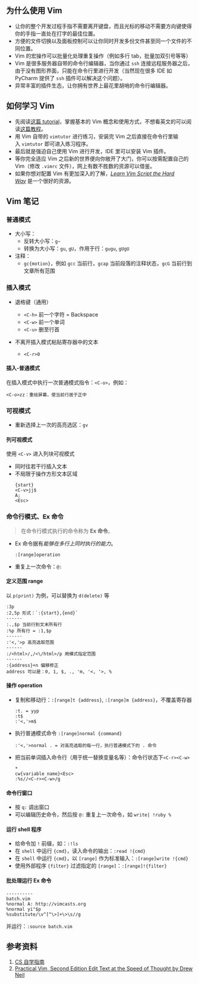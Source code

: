 
## 为什么使用 Vim
- 让你的整个开发过程手指不需要离开键盘，而且光标的移动不需要方向键使得你的手指一直处在打字的最佳位置。
- 方便的文件切换以及面板控制可以让你同时开发多份文件甚至同一个文件的不同位置。
- Vim 的宏操作可以批量化处理重复操作（例如多行 tab，批量加双引号等等）
- Vim 是很多服务器自带的命令行编辑器，当你通过 `ssh` 连接远程服务器之后，由于没有图形界面，只能在命令行里进行开发（当然现在很多 IDE 如 PyCharm 提供了 `ssh` 插件可以解决这个问题）。
- 异常丰富的插件生态，让你拥有世界上最花里胡哨的命令行编辑器。

## 如何学习 Vim
- 先阅读[这篇 tutorial](https://missing.csail.mit.edu/2020/editors/)，掌握基本的 Vim 概念和使用方式，不想看英文的可以阅读[这篇教程](https://github.com/wsdjeg/vim-galore-zh_cn)。
- 用 Vim 自带的 `vimtutor` 进行练习，安装完 Vim 之后直接在命令行里输入 `vimtutor` 即可进入练习程序。
- 最后就是强迫自己使用 Vim 进行开发，IDE 里可以安装 Vim 插件。
- 等你完全适应 Vim 之后新的世界便向你敞开了大门，你可以按需配置自己的 Vim（修改 `.vimrc` 文件），网上有数不胜数的资源可以借鉴。
- 如果你想对配置 Vim 有更加深入的了解，[_Learn Vim Script the Hard Way_](https://learnvimscriptthehardway.stevelosh.com/) 是一个很好的资源。

## Vim 笔记

### 普通模式

- 大小写：
    - 反转大小写：`g~`
    - 转换为大小写：`gu`, `gU`，作用于行：`gugu`, `gUgU`
- 注释：
    - `gc{motion}`，例如 `gcc` 当前行，`gcap` 当前段落的注释状态，`gcG` 当前行到文章所有范围

### 插入模式

- 退格键（通用）
    - `<C-h>` 前一个字符 = Backspace
    - `<C-w>` 前一个单词
    - `<C-u>` 删至行首

- 不离开插入模式粘贴寄存器中的文本
    - `<C-r>0`
        
#### 插入-普通模式

在插入模式中执行一次普通模式指令：`<C-o>`，例如：
```
<C-o>zz：重绘屏幕，使当前行居于正中
```

### 可视模式

- 重新选择上一次的高亮选区：`gv`
#### 列可视模式

使用 `<C-v>` 进入列块可视模式
- 同时往若干行插入文本
- 不局限于操作方形文本区域
    ```
    {start}
    <C-v>jj$
    A;
    <Esc>
    ```
### 命令行模式、Ex 命令
> 在命令行模式执行的命令称为 **Ex 命令**。

- Ex 命令据有*能够在多行上同时执行的能力*。
    ```vim
    :[range]operation
    ```

- 重复上一次命令：`@:`
    
#### 定义范围 range
以 `p(print)` 为例，可以替换为 `d(delete)` 等
```
:3p
:2,5p 形式：`:{start},{end}`
------
:.,$p 当前行到文末所有行
:%p 所有行 = :1,$p
------
:'<,'>p 高亮选取范围
------
:/<html>/,/<\/html>/p 用模式指定范围
------
:{address}+n 偏移修正
address 可以是：0, 1, $, ., 'm, '<, '>, %
```
#### 操作 operation

- 复制和移动行：`:[range]t {address}`, `:[range]m {address}`，不覆盖寄存器
    ```
    :t. = yyp
    :t$
    :'<,'>m$
    ```
- 执行普通模式命令 `:[range]normal {command}`
    ```
    :'<,'>normal . = 对高亮选取的每一行，执行普通模式下的 . 命令
    ```
- 把当前单词插入命令行（用于统一替换变量名等）：命令行状态下`<C-r><C-w>`
    ```
    *
    cw{variable name}<Esc>
    :%s//<C-r><C-w>/g
    ```

#### 命令行窗口
- 按 `q:` 调出窗口
- 可以编辑历史命令，然后按 `@:` 重复上一次命令，如 `write| !ruby %`

#### 运行 shell 程序
- 给命令加 `!` 前缀，如：`:!ls`
- 在 `shell` 中运行 `{cmd}`，读入命令的输出：`:read !{cmd}`
- 在 `shell` 中运行 `{cmd}`，以 `[range]` 作为标准输入：`:[range]write !{cmd}`
- 使用外部程序 `{filter}` 过滤指定的 `[range]`：`:[range]!{filter}`

#### 批处理运行 Ex 命令

```
----------
batch.vim
%normal A: http://vimcasts.org
%normal yi"$p
%substitute/\v^[^\>]+\>\s//g
```
并运行：`:source batch.vim`
## 参考资料
1. [CS 自学指南](https://csdiy.wiki/必学工具/Vim/)
2. [Practical Vim, Second Edition Edit Text at the Speed of Thought by Drew Neil](https://pragprog.com/titles/dnvim2/practical-vim-second-edition/)